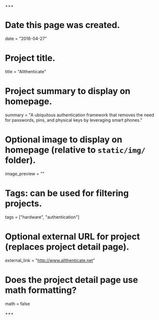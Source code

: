 +++
# Date this page was created.
date = "2016-04-27"

# Project title.
title = "Allthenticate"

# Project summary to display on homepage.
summary = "A ubiquitous authentication framework that removes the need for passwords, pins, and physical keys by leveraging smart phones."

# Optional image to display on homepage (relative to `static/img/` folder).
image_preview = ""

# Tags: can be used for filtering projects.
tags = ["hardware", "authentication"]

# Optional external URL for project (replaces project detail page).
external_link = "http://www.allthenticate.net"

# Does the project detail page use math formatting?
math = false

+++

